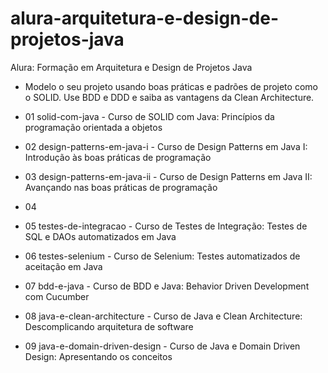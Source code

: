 # alura-arquitetura-e-design-de-projetos-java
Alura: Formação em Arquitetura e Design de Projetos Java
- Modelo o seu projeto usando boas práticas e padrões de projeto como o SOLID. Use BDD e DDD e saiba as vantagens da Clean Architecture.

- 01 solid-com-java - Curso de SOLID com Java: Princípios da programação orientada a objetos
- 02 design-patterns-em-java-i - Curso de Design Patterns em Java I: Introdução às boas práticas de programação
- 03 design-patterns-em-java-ii - Curso de Design Patterns em Java II: Avançando nas boas práticas de programação
- 04  
- 05 testes-de-integracao - Curso de Testes de Integração: Testes de SQL e DAOs automatizados em Java
- 06 testes-selenium - Curso de Selenium: Testes automatizados de aceitação em Java
- 07 bdd-e-java - Curso de BDD e Java: Behavior Driven Development com Cucumber
- 08 java-e-clean-architecture - Curso de Java e Clean Architecture: Descomplicando arquitetura de software
- 09 java-e-domain-driven-design - Curso de Java e Domain Driven Design: Apresentando os conceitos

